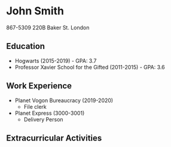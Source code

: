 # John Smith

867-5309
220B Baker St.
London

## Education

* Hogwarts (2015-2019) - GPA: 3.7
* Professor Xavier School for the Gifted (2011-2015) - GPA: 3.6

## Work Experience

* Planet Vogon Bureaucracy (2019-2020)
  - File clerk
* Planet Express (3000-3001)
  - Delivery Person

## Extracurricular Activities
